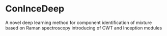 # ConInceDeep
A novel deep learning method for component identification of mixture based on Raman spectroscopy introducing of CWT and Inception modules
